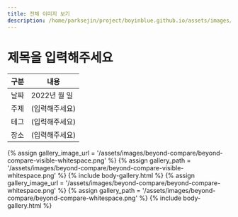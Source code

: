 ```yaml
---
title: 전체 이미지 보기
description: /home/parksejin/project/boyinblue.github.io/assets/images/beyond-compare
---
```



제목을 입력해주세요
===


|구분|내용|
|---|---|
|날짜|2022년 월 일|
|주제|(입력해주세요)|
|테그|(입력해주세요)|
|장소|(입력해주세요)|


{% assign gallery_image_url = '/assets/images/beyond-compare/beyond-compare-visible-whitespace.png' %}
{% assign gallery_path = '/assets/images/beyond-compare/beyond-compare-visible-whitespace.png' %}
{% include body-gallery.html %}
{% assign gallery_image_url = '/assets/images/beyond-compare/beyond-compare-whitespace.png' %}
{% assign gallery_path = '/assets/images/beyond-compare/beyond-compare-whitespace.png' %}
{% include body-gallery.html %}
